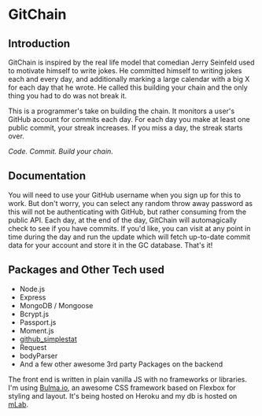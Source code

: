 # GitChain

## Introduction

GitChain is inspired by the real life model that comedian Jerry Seinfeld used to motivate himself to write jokes. He committed himself to writing jokes each and every day, and additionally marking a large calendar with a big X for each day that he wrote. He called this building your chain and the only thing you had to do was not break it.

This is a programmer's take on building the chain. It monitors a user's GitHub account for commits each day. For each day you make at least one public commit, your streak increases. If you miss a day, the streak starts over.

*Code. Commit. Build your chain.*

## Documentation

You will need to use your GitHub username when you sign up for this to work. But don't worry, you can select any random throw away password as this will not be authenticating with GitHub, but rather consuming from the public API. Each day, at the end of the day, GitChain will automagically check to see if you have commits. If you'd like, you can visit at any point in time during the day and run the update which will fetch up-to-date commit data for your account and store it in the GC database. That's it!

## Packages and Other Tech used

- Node.js
- Express
- MongoDB / Mongoose
- Bcrypt.js
- Passport.js
- Moment.js
- [github_simplestat](https://www.npmjs.com/package/github_simplestat)
- Request
- bodyParser
- And a few other awesome 3rd party Packages on the backend

The front end is written in plain vanilla JS with no frameworks or libraries. I'm using [Bulma.io](http://bulma.io/), an awesome CSS framework based on Flexbox for styling and layout. It's being hosted on Heroku and my db is hosted on [mLab](https://mlab.com/).
